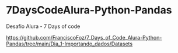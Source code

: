 # 7DaysCodeAlura-Python-Pandas
Desafio Alura - 7 Days of code


https://github.com/FranciscoFoz/7_Days_of_Code_Alura-Python-Pandas/tree/main/Dia_1-Importando_dados/Datasets
